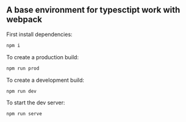 ## A base environment for typesctipt work with webpack

First install dependencies:

```sh
npm i
```

To create a production build:

```sh
npm run prod
```

To create a development build:

```sh
npm run dev
```

To start the dev server:

```sh
npm run serve
```
